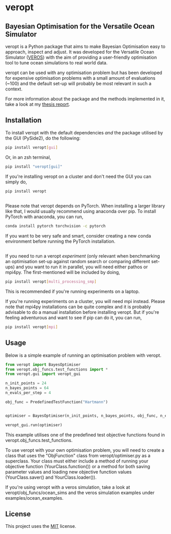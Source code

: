 
# veropt

## Bayesian Optimisation for the Versatile Ocean Simulator

veropt is a Python package that aims to make Bayesian Optimisation easy to approach, inspect and adjust. It was developed for the Versatile Ocean Simulator ([VEROS](https://veros.readthedocs.io/en/latest/)) with the aim of providing a user-friendly optimisation tool to tune ocean simulations to real world data. 

veropt can be used with any optimisation problem but has been developed for expensive optimisation problems with a small amount of evaluations (~100) and the default set-up will probably be most relevant in such a context.

For more information about the package and the methods implemented in it, take a look at my [thesis report](https://nbi.ku.dk/english/theses/masters-theses/ida_lei_stoustrup/Ida_Stoustrup_MSc_Thesis.pdf). 

## Installation

To install veropt with the default dependencies *and* the package utilised by the GUI (PySide2), do the following:

```bash
pip install veropt[gui]
```

Or, in an zsh terminal,

```bash
pip install "veropt[gui]"
```

If you're installing veropt on a cluster and don't need the GUI you can simply do,

```bash
pip install veropt
```

##

Please note that veropt depends on PyTorch. When installing a larger library like that, I would usually recommend using anaconda over pip. To install PyTorch with anaconda, you can run,
```bash
conda install pytorch torchvision -c pytorch
```

If you want to be very safe and smart, consider creating a new conda environment before running the PyTorch installation.

##

If you need to run a veropt *experiment* (only relevant when benchmarking an optimisation set-up against random search or comparing different set-ups) and you want to run it in parallel, you will need either pathos or mpi4py. The first-mentioned will be included by doing,

```bash
pip install veropt[multi_processing_smp]
```
This is recommended if you're running experiments on a laptop. 

If you're running experiments on a cluster, you will need mpi instead. Please note that mpi4py installations can be quite complex and it is probably advisable to do a manual installation before installing veropt. But if you're feeling adventurous and want to see if pip can do it, you can run,

```bash
pip install veropt[mpi]
```


## Usage

Below is a simple example of running an optimisation problem with veropt. 

```python
from veropt import BayesOptimiser
from veropt.obj_funcs.test_functions import *
from veropt.gui import veropt_gui

n_init_points = 24
n_bayes_points = 64
n_evals_per_step = 4

obj_func = PredefinedTestFunction("Hartmann")


optimiser = BayesOptimiser(n_init_points, n_bayes_points, obj_func, n_evals_per_step=n_evals_per_step)

veropt_gui.run(optimiser)
```

This example utilises one of the predefined test objective functions found in veropt.obj_funcs.test_functions. 

To use veropt with your own optimisation problem, you will need to create a class that uses the "ObjFunction" class from veropt/optimiser.py as a superclass. Your class must either include a method of running your objective function (YourClass.function()) or a method for both saving parameter values and loading new objective function values (YourClass.saver() and YourClass.loader()).

If you're using veropt with a veros simulation, take a look at veropt/obj_funcs/ocean_sims and the veros simulation examples under examples/ocean_examples.

## License
This project uses the [MIT](https://choosealicense.com/licenses/mit/) license.
